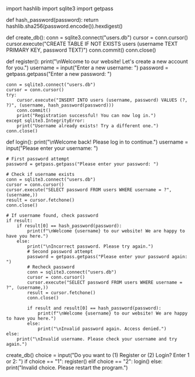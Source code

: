 import hashlib
import sqlite3
import getpass

def hash_password(password):
    return hashlib.sha256(password.encode()).hexdigest()

def create_db():
    conn = sqlite3.connect("users.db")
    cursor = conn.cursor()
    cursor.execute("CREATE TABLE IF NOT EXISTS users (username TEXT PRIMARY KEY, password TEXT)")
    conn.commit()
    conn.close()

def register():
    print("\nWelcome to our website! Let's create a new account for you.")
    username = input("Enter a new username: ")
    password = getpass.getpass("Enter a new password: ")
    
    conn = sqlite3.connect("users.db")
    cursor = conn.cursor()
    try:
        cursor.execute("INSERT INTO users (username, password) VALUES (?, ?)", (username, hash_password(password)))
        conn.commit()
        print("Registration successful! You can now log in.")
    except sqlite3.IntegrityError:
        print("Username already exists! Try a different one.")
    conn.close()

def login():
    print("\nWelcome back! Please log in to continue.")
    username = input("Please enter your username: ")
    
    # First password attempt
    password = getpass.getpass("Please enter your password: ")
    
    # Check if username exists
    conn = sqlite3.connect("users.db")
    cursor = conn.cursor()
    cursor.execute("SELECT password FROM users WHERE username = ?", (username,))
    result = cursor.fetchone()
    conn.close()
    
    # If username found, check password
    if result:
        if result[0] == hash_password(password):
            print(f"\nWelcome {username} to our website! We are happy to have you here.")
        else:
            print("\nIncorrect password. Please try again.")
            # Second password attempt
            password = getpass.getpass("Please enter your password again: ")
            # Recheck password
            conn = sqlite3.connect("users.db")
            cursor = conn.cursor()
            cursor.execute("SELECT password FROM users WHERE username = ?", (username,))
            result = cursor.fetchone()
            conn.close()
            
            if result and result[0] == hash_password(password):
                print(f"\nWelcome {username} to our website! We are happy to have you here.")
            else:
                print("\nInvalid password again. Access denied.")
    else:
        print("\nInvalid username. Please check your username and try again.")

create_db()
choice = input("Do you want to (1) Register or (2) Login? Enter 1 or 2: ")
if choice == "1":
    register()
elif choice == "2":
    login()
else:
    print("Invalid choice. Please restart the program.")

